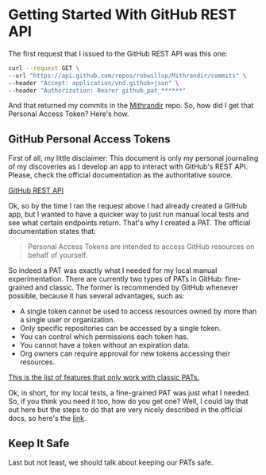 # Getting Started With GitHub REST API

The first request that I issued to the GitHub REST API was this one:

```bash
curl --request GET \
--url "https://api.github.com/repos/robwillup/Mithrandir/commits" \
--header "Accept: application/vnd.github+json" \
--header "Authorization: Bearer github_pat_******"
```

And that returned my commits in the
[Mithrandir](https://github.com/robwillup/Mithrandir) repo. So, how did I get
that Personal Access Token? Here's how.

## GitHub Personal Access Tokens

First of all, my little disclaimer: This document is only my personal journaling
of my discoveries as I develop an app to interact with GitHub's REST API.
Please, check the official documentation as the authoritative source.

[GitHub REST API](https://docs.github.com/en/rest)

Ok, so by the time I ran the request above I had already created a GitHub app,
but I wanted to have a quicker way to just run manual local tests and see what
certain endpoints return. That's why I created a PAT. The official documentation
states that:

> Personal Access Tokens are intended to access GitHub resources on behalf of
> yourself.

So indeed a PAT was exactly what I needed for my local manual experimentation.
There are currently two types of PATs in GitHub: fine-grained and classic. The
former is recommended by GitHub whenever possible, because it has several
advantages, such as:

* A single token cannot be used to access resources owned by more than a single
  user or organization.
* Only specific repositories can be accessed by a single token.
* You can control which permissions each token has.
* You cannot have a token without an expiration data.
* Org owners can require approval for new tokens accessing their resources.

[This is the list of features that only work with classic PATs.](https://docs.github.com/en/authentication/keeping-your-account-and-data-secure/creating-a-personal-access-token#personal-access-tokens-classic)

Ok, in short, for my local tests, a fine-grained PAT was just what I needed. So,
if you think you need it too, how do you get one? Well, I could lay that out
here but the steps to do that are very nicely described in the official docs, so
here's the [link](https://docs.github.com/en/authentication/keeping-your-account-and-data-secure/creating-a-personal-access-token#creating-a-fine-grained-personal-access-token).

## Keep It Safe

Last but not least, we should talk about keeping our PATs safe.